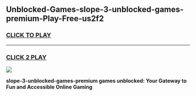 
## Unblocked-Games-slope-3-unblocked-games-premium-Play-Free-us2f2
<h3>
<a href="https://premium76.site?title=slope-3-unblocked-games-premium&ref=18A">CLICK TO PLAY</a></h3>
<hr>

<h3>
<a href="https://premium76.site?title=slope-3-unblocked-games-premium&ref=18A">CLICK 2 PLAY</a>
  
</h3>

<a href="https://premium76.site?title=slope-3-unblocked-games-premium&ref=18A"><img src="https://clearcache.store/games.png"></a>


**slope-3-unblocked-games-premium games unblocked: Your Gateway to Fun and Accessible Online Gaming**
